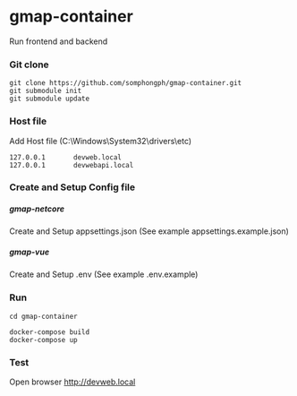 # gmap-container
Run frontend and backend 


### Git clone

```
git clone https://github.com/somphongph/gmap-container.git
git submodule init
git submodule update
```


### Host file
Add Host file (C:\Windows\System32\drivers\etc)
```
127.0.0.1       devweb.local
127.0.0.1       devwebapi.local
```


### Create and Setup Config file
##### gmap-netcore
Create and Setup appsettings.json (See example appsettings.example.json)

##### gmap-vue
Create and Setup .env (See example .env.example)

### Run
```
cd gmap-container
```

```
docker-compose build
docker-compose up
```

### Test
Open browser
http://devweb.local